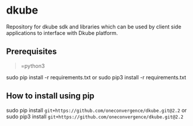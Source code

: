 # dkube
Repository for dkube sdk and libraries which can be used by client side applications to interface with Dkube platform.

Prerequisites
-------------
>=python3

sudo pip install -r requirements.txt or
sudo pip3 install -r requirements.txt

How to install using pip
------------------------
sudo pip install  `git+https://github.com/oneconvergence/dkube.git@2.2` or
sudo pip3 install `git+https://github.com/oneconvergence/dkube.git@2.2`

